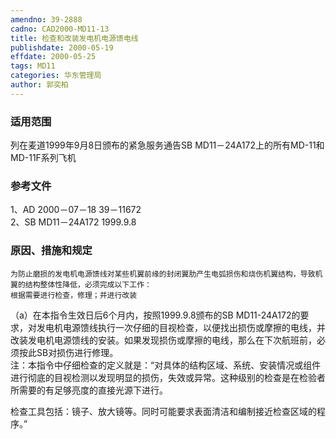 ```yaml
---
amendno: 39-2888  
cadno: CAD2000-MD11-13  
title: 检查和改装发电机电源馈电线  
publishdate: 2000-05-19  
effdate: 2000-05-25  
tags: MD11  
categories: 华东管理局  
author: 郭奕柏  
---
```

  
### 适用范围  
列在麦道1999年9月8日颁布的紧急服务通告SB MD11－24A172上的所有MD-11和MD-11F系列飞机  
  
<!--more-->  
### 参考文件  
1、AD 2000－07－18 39－11672  
2、SB MD11－24A172 1999.9.8  
  
### 原因、措施和规定  
    为防止磨损的发电机电源馈线对某些机翼前缘的封闭翼肋产生电弧损伤和烧伤机翼结构，导致机翼的结构整体性降低，必须完成以下工作：  
    根据需要进行检查，修理；并进行改装    
   （a）在本指令生效日后6个月内，按照1999.9.8颁布的SB MD11-24A172的要求，对发电机电源馈线执行一次仔细的目视检查，以便找出损伤或摩擦的电线，并改装发电机电源馈线的安装。如果发现损伤或摩擦的电线，那么在下次航班前，必须按此SB对损伤进行修理。  
注：本指令中仔细检查的定义就是：“对具体的结构区域、系统、安装情况或组件进行彻底的目视检测以发现明显的损伤，失效或异常。这种级别的检查是在检验者所需要的有足够亮度的直接光源下进行。  
      
检查工具包括：镜子、放大镜等。同时可能要求表面清洁和编制接近检查区域的程序。”  
